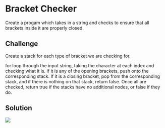 # Bracket Checker
Create a progam which takes in a string and checks to ensure that all brackets inside it are properly closed.

## Challenge
Create a stack for each type of bracket we are checking for.

for loop through the input string, taking the character at each index and checking what it is. If it is any of the opening brackets, push onto the corresponding stack. If it is a closing bracket, pop from the corresponding stack, and if there is nothing on that stack, return false. Once all are checked, return true if the stacks have no additional nodes, or false if they do.

## Solution
![](images/bracket-check.jpg)
